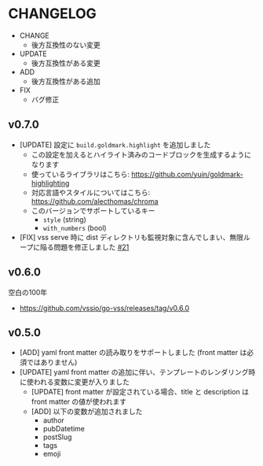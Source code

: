 # CHANGELOG

- CHANGE
    - 後方互換性のない変更
- UPDATE
    - 後方互換性がある変更
- ADD
    - 後方互換性がある追加
- FIX
    - バグ修正


## v0.7.0

- [UPDATE] 設定に `build.goldmark.highlight` を追加しました
    - この設定を加えるとハイライト済みのコードブロックを生成するようになります
    - 使っているライブラリはこちら: https://github.com/yuin/goldmark-highlighting
    - 対応言語やスタイルについてはこちら: https://github.com/alecthomas/chroma
    - このバージョンでサポートしているキー
        - `style` (string)
        - `with_numbers` (bool)
- [FIX] vss serve 時に dist ディレクトリも監視対象に含んでしまい、無限ループに陥る問題を修正しました [#21](https://github.com/vssio/go-vss/issues/21)

## v0.6.0

空白の100年
- https://github.com/vssio/go-vss/releases/tag/v0.6.0

## v0.5.0

- [ADD] yaml front matter の読み取りをサポートしました (front matter は必須ではありません)
- [UPDATE] yaml front matter の追加に伴い、テンプレートのレンダリング時に使われる変数に変更が入りました
    - [UPDATE] front matter が設定されている場合、title と description は front matter の値が使われます
    - [ADD] 以下の変数が追加されました
        - author
        - pubDatetime
        - postSlug
        - tags
        - emoji
